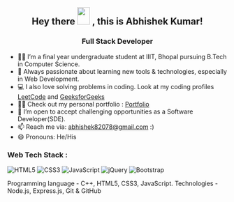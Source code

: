 
<h2 align = "center">
Hey there <img src="https://github.com/sciencepal/sciencepal/blob/master/assets/Hi.gif" width="29px" height="40px"> , this is Abhishek Kumar! 
 <br>
   
</h2>
<h3 align = "center">
 Full Stack Developer
</h3>

- 👨‍🏫 I’m a final year undergraduate student at IIIT, Bhopal pursuing B.Tech in Computer Science. 
- 🌱 Always passionate about learning new tools & technologies, especially in Web Development. 
- 💻 I also love solving problems in coding. Look at my coding profiles <a href="https://leetcode.com/Abhishek82078/"> LeetCode</a> and <a href="https://auth.geeksforgeeks.org/user/abhishek82078/"> GeeksforGeeks</a>
- 👨‍💻 Check out my personal portfolio : <a href="https://abhishek-kumar82078.github.io/Portfolio/">Portfolio</a> 
- 👯 I’m open to accept challenging opportunities as a Software Developer(SDE).
- 📫 Reach me via: [abhishek82078@gmail.com](mailto:abhishek82078@gmail.com) :)
- 😄 Pronouns: He/His
 

<h3 align="left">Web Tech Stack :</h3>
<div align="left">
<img alt="HTML5" src="https://img.shields.io/badge/html5-%23E34F26.svg?style=for-the-badge&logo=html5&logoColor=white"/>
<img alt="CSS3" src="https://img.shields.io/badge/css3-%231572B6.svg?style=for-the-badge&logo=css3&logoColor=white"/> 
<img alt="JavaScript" src="https://img.shields.io/badge/javascript-%23323330.svg?style=for-the-badge&logo=javascript&logoColor=%23F7DF1E"/> 
<img alt="jQuery" src="https://img.shields.io/badge/jquery-%230769AD.svg?style=for-the-badge&logo=jquery&logoColor=white"/> 
<img alt="Bootstrap" src="https://img.shields.io/badge/bootstrap-%23563D7C.svg?style=for-the-badge&logo=bootstrap&logoColor=white"/>
<br>
<!-- 
<img alt="Ajax" src="https://img.shields.io/badge/bootstrap-%23563D7C.svg?style=for-the-badge&logo=bootstrap&logoColor=white"/>              -----
<img alt="Git" src="https://img.shields.io/badge/bootstrap-%23563D7C.svg?style=for-the-badge&logo=bootstrap&logoColor=white"/>         ---- Github
<img alt="FastApi" src="https://img.shields.io/badge/bootstrap-%23563D7C.svg?style=for-the-badge&logo=bootstrap&logoColor=white"/>    ----
<img alt="Django" src="https://img.shields.io/badge/bootstrap-%23563D7C.svg?style=for-the-badge&logo=bootstrap&logoColor=white"/>    -----
<img alt="MongoDB" src="https://img.shields.io/badge/bootstrap-%23563D7C.svg?style=for-the-badge&logo=bootstrap&logoColor=white"/>     ----
<img alt="MYSQL" src="https://img.shields.io/badge/bootstrap-%23563D7C.svg?style=for-the-badge&logo=bootstrap&logoColor=white"/>
-->
</div>

Programming language - C++, HTML5, CSS3, JavaScript.
Technologies - Node.js, Express.js, Git & GitHub


